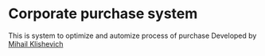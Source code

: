 # Corporate purchase system

This is system to optimize and automize process of purchase
Developed by [Mihail Klishevich](http://www.busation.com)
